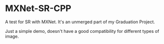 # MXNet-SR-CPP
A test for SR with MXNet. It's an unmerged part of my Graduation Project.


Just a simple demo, doesn't have a good compatibility for different types of image.
